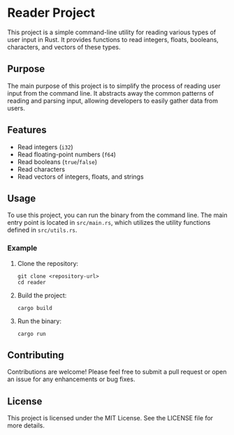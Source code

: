 # Reader Project

This project is a simple command-line utility for reading various types of user input in Rust. It provides functions to read integers, floats, booleans, characters, and vectors of these types.

## Purpose

The main purpose of this project is to simplify the process of reading user input from the command line. It abstracts away the common patterns of reading and parsing input, allowing developers to easily gather data from users.

## Features

- Read integers (`i32`)
- Read floating-point numbers (`f64`)
- Read booleans (`true`/`false`)
- Read characters
- Read vectors of integers, floats, and strings

## Usage

To use this project, you can run the binary from the command line. The main entry point is located in `src/main.rs`, which utilizes the utility functions defined in `src/utils.rs`.

### Example

1. Clone the repository:
   ```
   git clone <repository-url>
   cd reader
   ```

2. Build the project:
   ```
   cargo build
   ```

3. Run the binary:
   ```
   cargo run
   ```

## Contributing

Contributions are welcome! Please feel free to submit a pull request or open an issue for any enhancements or bug fixes.

## License

This project is licensed under the MIT License. See the LICENSE file for more details.